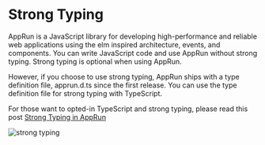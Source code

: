 # Strong Typing

AppRun is a JavaScript library for developing high-performance and reliable web applications using the elm inspired architecture, events, and components. You can write JavaScript code and use AppRun without strong typing. Strong typing is optional when using AppRun.

However, if you choose to use strong typing, AppRun ships with a type definition file, apprun.d.ts since the first release. You can use the type definition file for strong typing with TypeScript.

For those want to opted-in TypeScript and strong typing, please read this post [Strong Typing in AppRun](https://medium.com/@yiyisun/strong-typing-in-apprun-78520be329c1)

![strong typing](https://cdn-images-1.medium.com/max/1600/1*RY-DEfVgOjj_clIEW4HeTA.png)

